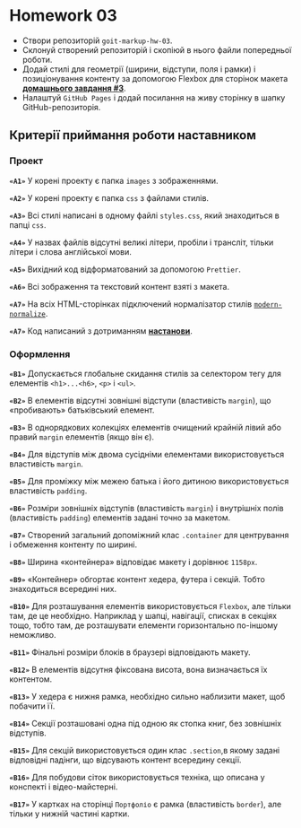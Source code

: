 # Homework 03

<article><div class="theme-doc-markdown markdown"><ul><li>Створи репозиторій <code>goit-markup-hw-03</code>.</li><li>Склонуй створений репозиторій і скопіюй в нього файли попередньої роботи.</li><li>Додай стилі для геометрії (ширини, відступи, поля і рамки) і позиціонування
контенту за допомогою Flexbox для сторінок макета
<a href="https://www.figma.com/file/B1m2uk25m1eAgroESAuM2g/Web-Studio-(Version-3.0)?node-id=296708%3A626&amp;t=k38nrrKEjM1MnseU-0" target="_blank" rel="noopener noreferrer"><strong>домашнього завдання #3</strong></a>.</li><li>Налаштуй <code>GitHub Pages</code> і додай посилання на живу сторінку в шапку
GitHub-репозиторія.</li></ul><h2 class="anchor anchorWithHideOnScrollNavbar_WYt5" id="критерії-приймання-роботи-наставником">Критерії приймання роботи наставником<a class="hash-link" href="#критерії-приймання-роботи-наставником" title="Пряме посилання на цей заголовок">​</a></h2><h3 class="anchor anchorWithHideOnScrollNavbar_WYt5" id="проект">Проект<a class="hash-link" href="#проект" title="Пряме посилання на цей заголовок">​</a></h3><p><strong><code>«A1»</code></strong> У корені проекту є папка <code>images</code> з зображеннями.</p><p><strong><code>«A2»</code></strong> У корені проекту є папка <code>css</code> з файлами стилів.</p><p><strong><code>«A3»</code></strong> Всі стилі написані в одному файлі <code>styles.css</code>, який знаходиться в
папці <code>css</code>.</p><p><strong><code>«A4»</code></strong> У назвах файлів відсутні великі літери, пробіли і трансліт, тільки
літери і слова англійської мови.</p><p><strong><code>«A5»</code></strong> Вихідний код відформатований за допомогою <code>Prettier</code>.</p><p><strong><code>«A6»</code></strong> Всі зображення та текстовий контент взяті з макета.</p><p><strong><code>«A7»</code></strong> На всіх HTML-сторінках підключений нормалізатор стилів
<a href="https://github.com/sindresorhus/modern-normalize" target="_blank" rel="noopener noreferrer"><code>modern-normalize</code></a>.</p><p><strong><code>«A7»</code></strong> Код написаний з дотриманням <a href="https://codeguide.co/" target="_blank" rel="noopener noreferrer"><strong>настанови</strong></a>.</p><h3 class="anchor anchorWithHideOnScrollNavbar_WYt5" id="оформлення">Оформлення<a class="hash-link" href="#оформлення" title="Пряме посилання на цей заголовок">​</a></h3><p><strong><code>«B1»</code></strong> Допускається глобальне скидання стилів за селектором тегу для
елементів <code>&lt;h1&gt;...&lt;h6&gt;</code>, <code>&lt;p&gt;</code> і <code>&lt;ul&gt;</code>.</p><p><strong><code>«B2»</code></strong> В елементів відсутні зовнішні відступи (властивість <code>margin</code>), що
«пробивають» батьківський елемент.</p><p><strong><code>«B3»</code></strong> В однорядкових колекціях елементів очищений крайній лівий або правий
<code>margin</code> елементів (якщо він є).</p><p><strong><code>«B4»</code></strong> Для відступів між двома сусідніми елементами використовується
властивість <code>margin</code>.</p><p><strong><code>«B5»</code></strong> Для проміжку між межею батька і його дитиною використовується
властивість <code>padding</code>.</p><p><strong><code>«B6»</code></strong> Розміри зовнішніх відступів (властивість <code>margin</code>) і внутрішніх полів
(властивість <code>padding</code>) елементів задані точно за макетом.</p><p><strong><code>«B7»</code></strong> Створений загальний допоміжний клас <code>.container</code> для центрування і
обмеження контенту по ширині.</p><p><strong><code>«B8»</code></strong> Ширина «контейнера» відповідає макету і дорівнює <code>1158px</code>.</p><p><strong><code>«B9»</code></strong> «Контейнер» обгортає контент хедера, футера і секцій. Тобто
знаходиться всередині них.</p><p><strong><code>«B10»</code></strong> Для розташування елементів використовується <code>Flexbox</code>, але тільки
там, де це необхідно. Наприклад у шапці, навігації, списках в секціях тощо,
тобто там, де розташувати елементи горизонтально по-іншому неможливо.</p><p><strong><code>«B11»</code></strong> Фінальні розміри блоків в браузері відповідають макету.</p><p><strong><code>«B12»</code></strong> В елементів відсутня фіксована висота, вона визначається їх
контентом.</p><p><strong><code>«B13»</code></strong> У хедера є нижня рамка, необхідно сильно наблизити макет, щоб
побачити її.</p><p><strong><code>«B14»</code></strong> Секції розташовані одна під одною як стопка книг, без зовнішніх
відступів.</p><p><strong><code>«B15»</code></strong> Для секцій використовується один клас <code>.section</code>,в якому задані відповідні падінги, що відсувають контент всередину секції.</p><p><strong><code>«B16»</code></strong> Для побудови сіток використовується техніка, що описана у конспекті
і відео-майстерні.</p><p><strong><code>«B17»</code></strong> У картках на сторінці <code>Портфоліо</code> є рамка (властивість <code>border</code>),
але тільки у нижній частині картки.</p></div></article>
